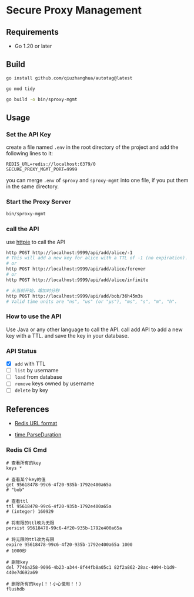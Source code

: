# Secure Proxy Management

## Requirements

- Go 1.20 or later

## Build

```bash
go install github.com/qiuzhanghua/autotag@latest
```

```bash
go mod tidy
```

```bash
go build -o bin/sproxy-mgmt
```

## Usage

### Set the API Key

create a file named `.env` in the root directory of the project and add the following lines to it:

```text
REDIS_URL=redis://localhost:6379/0
SECURE_PROXY_MGMT_PORT=9999
```

you can merge `.env` of `sproxy` and `sproxy-mgmt` into one file, if you put them in the same directory.

### Start the Proxy Server

```bash
bin/sproxy-mgmt
```

### call the API

use [httpie](https://httpie.io/) to call the API

```bash
http POST http://localhost:9999/api/add/alice/-1
# This will add a new key for alice with a TTL of -1 (no expiration).
# or
http POST http://localhost:9999/api/add/alice/forever
# or
http POST http://localhost:9999/api/add/alice/infinite

# 从当前开始，增加时分秒
http POST http://localhost:9999/api/add/bob/36h45m3s
# Valid time units are "ns", "us" (or "µs"), "ms", "s", "m", "h".
```

### How to use the API

Use Java or any other language to call the API.
call add API to add a new key with a TTL.
and save the key in your database.

### API Status

- [x] `add` with TTL
- [ ] `list` by username
- [ ] `load` from database
- [ ] `remove` keys owned by username
- [ ] `delete` by key

## References

- [Redis URL format](https://pkg.go.dev/github.com/redis/go-redis/v9#ParseURL)

- [time.ParseDuration](https://pkg.go.dev/time#ParseDuration)

### Redis Cli Cmd

```redis
# 查看所有的key
keys *

# 查看某个key的值
get 95618478-99c6-4f20-935b-1792e400a65a
# "bob"

# 查看ttl
ttl 95618478-99c6-4f20-935b-1792e400a65a
# (integer) 160929

# 将有限的ttl改为无限
persist 95618478-99c6-4f20-935b-1792e400a65a

# 将无限的ttl改为有限
expire 95618478-99c6-4f20-935b-1792e400a65a 1000
# 1000秒

# 删除key
del 7746a258-9096-4b23-a344-8f44fb8a05c1 82f2a862-28ac-4094-b1d9-440e7d692a69

# 删除所有的key(！！小心使用！！)
flushdb

```
